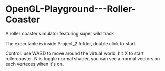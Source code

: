 # OpenGL-Playground---Roller-Coaster
A roller coaster simulator featuring super wild track

The executable is inside Project_2 folder, double click to start.

Control:
use WASD to move around the virtual world, hit X to start 
rollercoaster. N is toggle normal shader, you can see a
normal vectors on each verteces when it's on.

